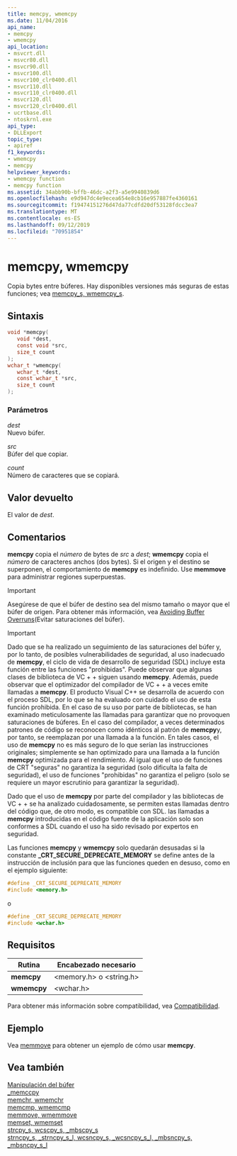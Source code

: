```yaml
---
title: memcpy, wmemcpy
ms.date: 11/04/2016
api_name:
- memcpy
- wmemcpy
api_location:
- msvcrt.dll
- msvcr80.dll
- msvcr90.dll
- msvcr100.dll
- msvcr100_clr0400.dll
- msvcr110.dll
- msvcr110_clr0400.dll
- msvcr120.dll
- msvcr120_clr0400.dll
- ucrtbase.dll
- ntoskrnl.exe
api_type:
- DLLExport
topic_type:
- apiref
f1_keywords:
- wmemcpy
- memcpy
helpviewer_keywords:
- wmemcpy function
- memcpy function
ms.assetid: 34abb90b-bffb-46dc-a2f3-a5e9940839d6
ms.openlocfilehash: e9d947dc4e9ecea654e8cb16e957887fe4360161
ms.sourcegitcommit: f19474151276d47da77cdfd20df53128fdcc3ea7
ms.translationtype: MT
ms.contentlocale: es-ES
ms.lasthandoff: 09/12/2019
ms.locfileid: "70951854"
---
```

# <a name="memcpy-wmemcpy"></a>memcpy, wmemcpy

Copia bytes entre búferes. Hay disponibles versiones más seguras de estas funciones; vea [memcpy_s, wmemcpy_s](memcpy-s-wmemcpy-s.md).

## <a name="syntax"></a>Sintaxis

```C
void *memcpy(
   void *dest,
   const void *src,
   size_t count
);
wchar_t *wmemcpy(
   wchar_t *dest,
   const wchar_t *src,
   size_t count
);
```

### <a name="parameters"></a>Parámetros

*dest*<br/>
Nuevo búfer.

*src*<br/>
Búfer del que copiar.

*count*<br/>
Número de caracteres que se copiará.

## <a name="return-value"></a>Valor devuelto

El valor de *dest*.

## <a name="remarks"></a>Comentarios

**memcpy** copia el *número* de bytes de *src* a *dest*; **wmemcpy** copia el *número* de caracteres anchos (dos bytes). Si el origen y el destino se superponen, el comportamiento de **memcpy** es indefinido. Use **memmove** para administrar regiones superpuestas.

> [!IMPORTANT]
> Asegúrese de que el búfer de destino sea del mismo tamaño o mayor que el búfer de origen. Para obtener más información, vea [Avoiding Buffer Overruns](/windows/win32/SecBP/avoiding-buffer-overruns)(Evitar saturaciones del búfer).

> [!IMPORTANT]
> Dado que se ha realizado un seguimiento de las saturaciones del búfer y, por lo tanto, de posibles vulnerabilidades de seguridad, al uso inadecuado de **memcpy**, el ciclo de vida de desarrollo de seguridad (SDL) incluye esta función entre las funciones "prohibidas".  Puede observar que algunas clases de biblioteca de VC + + siguen usando **memcpy**.  Además, puede observar que el optimizador del compilador de VC + + a veces emite llamadas a **memcpy**.  El producto Visual C++ se desarrolla de acuerdo con el proceso SDL, por lo que se ha evaluado con cuidado el uso de esta función prohibida.  En el caso de su uso por parte de bibliotecas, se han examinado meticulosamente las llamadas para garantizar que no provoquen saturaciones de búferes.  En el caso del compilador, a veces determinados patrones de código se reconocen como idénticos al patrón de **memcpy**y, por tanto, se reemplazan por una llamada a la función.  En tales casos, el uso de **memcpy** no es más seguro de lo que serían las instrucciones originales; simplemente se han optimizado para una llamada a la función **memcpy** optimizada para el rendimiento.  Al igual que el uso de funciones de CRT "seguras" no garantiza la seguridad (solo dificulta la falta de seguridad), el uso de funciones "prohibidas" no garantiza el peligro (solo se requiere un mayor escrutinio para garantizar la seguridad).
>
> Dado que el uso de **memcpy** por parte del compilador y las bibliotecas de VC + + se ha analizado cuidadosamente, se permiten estas llamadas dentro del código que, de otro modo, es compatible con SDL.  las llamadas a **memcpy** introducidas en el código fuente de la aplicación solo son conformes a SDL cuando el uso ha sido revisado por expertos en seguridad.

Las funciones **memcpy** y **wmemcpy** solo quedarán desusadas si la constante **_CRT_SECURE_DEPRECATE_MEMORY** se define antes de la instrucción de inclusión para que las funciones queden en desuso, como en el ejemplo siguiente:

```C
#define _CRT_SECURE_DEPRECATE_MEMORY
#include <memory.h>
```

o

```C
#define _CRT_SECURE_DEPRECATE_MEMORY
#include <wchar.h>
```

## <a name="requirements"></a>Requisitos

|Rutina|Encabezado necesario|
|-------------|---------------------|
|**memcpy**|\<memory.h> o \<string.h>|
|**wmemcpy**|\<wchar.h>|

Para obtener más información sobre compatibilidad, vea [Compatibilidad](../../c-runtime-library/compatibility.md).

## <a name="example"></a>Ejemplo

Vea [memmove](memmove-wmemmove.md) para obtener un ejemplo de cómo usar **memcpy**.

## <a name="see-also"></a>Vea también

[Manipulación del búfer](../../c-runtime-library/buffer-manipulation.md)<br/>
[_memccpy](memccpy.md)<br/>
[memchr, wmemchr](memchr-wmemchr.md)<br/>
[memcmp, wmemcmp](memcmp-wmemcmp.md)<br/>
[memmove, wmemmove](memmove-wmemmove.md)<br/>
[memset, wmemset](memset-wmemset.md)<br/>
[strcpy_s, wcscpy_s, _mbscpy_s](strcpy-s-wcscpy-s-mbscpy-s.md)<br/>
[strncpy_s, _strncpy_s_l, wcsncpy_s, _wcsncpy_s_l, _mbsncpy_s, _mbsncpy_s_l](strncpy-s-strncpy-s-l-wcsncpy-s-wcsncpy-s-l-mbsncpy-s-mbsncpy-s-l.md)<br/>
